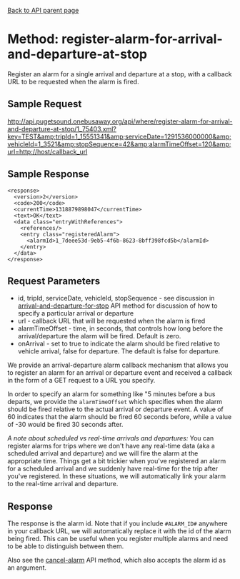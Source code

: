 [Back to API parent page](../index.html)

# Method: register-alarm-for-arrival-and-departure-at-stop

Register an alarm for a single arrival and departure at a stop, with a callback URL to be requested when the alarm is fired.

## Sample Request

http://api.pugetsound.onebusaway.org/api/where/register-alarm-for-arrival-and-departure-at-stop/1_75403.xml?key=TEST&amp;tripId=1_15551341&amp;serviceDate=1291536000000&amp;vehicleId=1_3521&amp;stopSequence=42&amp;alarmTimeOffset=120&amp;url=http://host/callback_url

## Sample Response

~~~~
<response>
  <version>2</version>
  <code>200</code>
  <currentTime>1318879898047</currentTime>
  <text>OK</text>
  <data class="entryWithReferences">
    <references/>
    <entry class="registeredAlarm">
      <alarmId>1_7deee53d-9eb5-4f6b-8623-8bff398fcd5b</alarmId>
    </entry>
  </data>
</response>
~~~~

## Request Parameters

* id, tripId, serviceDate, vehicleId, stopSequence - see discussion in [arrival-and-departure-for-stop](arrival-and-departure-for-stop.html) API method for discussion of how to specify a particular arrival or departure
* url - callback URL that will be requested when the alarm is fired
* alarmTimeOffset - time, in seconds, that controls how long before the arrival/departure the alarm will be fired.  Default is zero.
* onArrival - set to true to indicate the alarm should be fired relative to vehicle arrival, false for departure.  The default is false for departure.

We provide an arrival-departure alarm callback mechanism that allows you to register an alarm for an arrival or departure event and received a callback in the form of a GET request to a URL you specify.

In order to specify an alarm for something like "5 minutes before a bus departs, we provide the `alarmTimeOffset` which specifies when the alarm should be fired relative to the actual arrival or departure event.  A value of 60 indicates that the alarm should be fired 60 seconds before, while a value of -30 would be fired 30 seconds after.

*A note about scheduled vs real-time arrivals and departures:*  You can register alarms for trips where we don't have any real-time data (aka a scheduled arrival and departure) and we will fire the alarm at the appropriate time.  Things get a bit trickier when you've registered an alarm for a scheduled arrival and we suddenly have real-time for the trip after you've registered.  In these situations, we will automatically link your alarm to the real-time arrival and departure.

## Response

The response is the alarm id.  Note that if you include `#ALARM_ID#` anywhere in your callback URL, we will automatically replace it with the id of the alarm being fired.  This can be useful when you register multiple alarms and need to be able to distinguish between them.

Also see the [cancel-alarm](cancel-alarm.html) API method, which also accepts the alarm id as an argument.